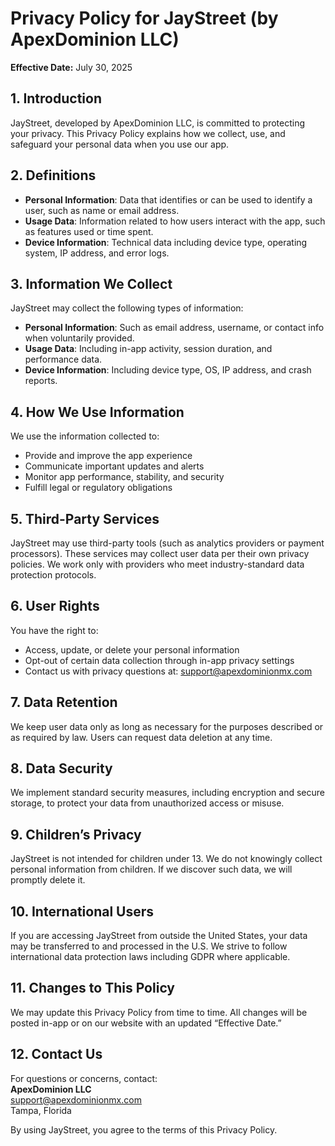 
# Privacy Policy for JayStreet (by ApexDominion LLC)  
**Effective Date:** July 30, 2025

## 1. Introduction  
JayStreet, developed by ApexDominion LLC, is committed to protecting your privacy. This Privacy Policy explains how we collect, use, and safeguard your personal data when you use our app.

## 2. Definitions  
- **Personal Information**: Data that identifies or can be used to identify a user, such as name or email address.  
- **Usage Data**: Information related to how users interact with the app, such as features used or time spent.  
- **Device Information**: Technical data including device type, operating system, IP address, and error logs.

## 3. Information We Collect  
JayStreet may collect the following types of information:  
- **Personal Information**: Such as email address, username, or contact info when voluntarily provided.  
- **Usage Data**: Including in-app activity, session duration, and performance data.  
- **Device Information**: Including device type, OS, IP address, and crash reports.

## 4. How We Use Information  
We use the information collected to:  
- Provide and improve the app experience  
- Communicate important updates and alerts  
- Monitor app performance, stability, and security  
- Fulfill legal or regulatory obligations  

## 5. Third-Party Services  
JayStreet may use third-party tools (such as analytics providers or payment processors). These services may collect user data per their own privacy policies. We work only with providers who meet industry-standard data protection protocols.

## 6. User Rights  
You have the right to:  
- Access, update, or delete your personal information  
- Opt-out of certain data collection through in-app privacy settings  
- Contact us with privacy questions at: support@apexdominionmx.com

## 7. Data Retention  
We keep user data only as long as necessary for the purposes described or as required by law. Users can request data deletion at any time.

## 8. Data Security  
We implement standard security measures, including encryption and secure storage, to protect your data from unauthorized access or misuse.

## 9. Children’s Privacy  
JayStreet is not intended for children under 13. We do not knowingly collect personal information from children. If we discover such data, we will promptly delete it.

## 10. International Users  
If you are accessing JayStreet from outside the United States, your data may be transferred to and processed in the U.S. We strive to follow international data protection laws including GDPR where applicable.

## 11. Changes to This Policy  
We may update this Privacy Policy from time to time. All changes will be posted in-app or on our website with an updated “Effective Date.”

## 12. Contact Us  
For questions or concerns, contact:  
**ApexDominion LLC**  
support@apexdominionmx.com  
Tampa, Florida

By using JayStreet, you agree to the terms of this Privacy Policy.
